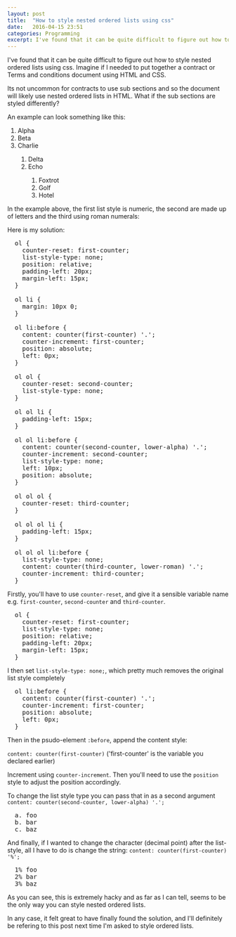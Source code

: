 ```yaml
---
layout: post
title:  "How to style nested ordered lists using css"
date:   2016-04-15 23:51
categories: Programming
excerpt: I've found that it can be quite difficult to figure out how to style nested ordered lists using css. Imagine if I needed to put together a contract or Terms and conditions document using HTML and CSS.
---
```


I've found that it can be quite difficult to figure out how to style nested ordered lists using css. Imagine if I needed to put together a contract or Terms and conditions document using HTML and CSS.

Its not uncommon for contracts to use sub sections and so the document will likely use nested ordered lists in HTML. What if the sub sections are styled differently?

An example can look something like this:

<div class='style-ol'>
  <ol>
    <li>
      Alpha
    </li>
    <li>
      Beta
    </li>
    <li>
      Charlie
    </li>
    <ol>
      <li>
        Delta
      </li>
      <li>
        Echo
      </li>
      <ol>
        <li>
          Foxtrot
        </li>
        <li>
          Golf
        </li>
        <li>
          Hotel
        </li>
      </ol>
    </ol>
  </ol>
</div>

In the example above, the first list style is numeric, the second are made up of letters and the third using roman numerals:

Here is my solution:

<pre>
  ol {
    counter-reset: first-counter;
    list-style-type: none;
    position: relative;
    padding-left: 20px;
    margin-left: 15px;
  }

  ol li {
    margin: 10px 0;
  }

  ol li:before {
    content: counter(first-counter) '.';
    counter-increment: first-counter;
    position: absolute;
    left: 0px;
  }

  ol ol {
    counter-reset: second-counter;
    list-style-type: none;
  }

  ol ol li {
    padding-left: 15px;
  }

  ol ol li:before {
    content: counter(second-counter, lower-alpha) '.';
    counter-increment: second-counter;
    list-style-type: none;
    left: 10px;
    position: absolute;
  }

  ol ol ol {
    counter-reset: third-counter;
  }

  ol ol ol li {
    padding-left: 15px;
  }

  ol ol ol li:before {
    list-style-type: none;
    content: counter(third-counter, lower-roman) '.';
    counter-increment: third-counter;
  }
</pre>

Firstly, you'll have to use `counter-reset`, and give it a sensible variable name e.g. `first-counter`, `second-counter` and `third-counter`.

<pre>
  ol {
    counter-reset: first-counter;
    list-style-type: none;
    position: relative;
    padding-left: 20px;
    margin-left: 15px;
  }
</pre>

I then set `list-style-type: none;`, which pretty much removes the original list style completely

<pre>
  ol li:before {
    content: counter(first-counter) '.';
    counter-increment: first-counter;
    position: absolute;
    left: 0px;
  }
</pre>

Then in the psudo-element `:before`, append the content style:

`content: counter(first-counter)`
('first-counter' is the variable you declared earlier)

Increment using `counter-increment`. Then you'll need to use the `position` style to adjust the position accordingly.

To change the list style type you can pass that in as a second argument
`content: counter(second-counter, lower-alpha) '.';`

<pre>
  a. foo
  b. bar
  c. baz
</pre>

And finally, if I wanted to change the character (decimal point) after the list-style, all I have to do is change the string: `content: counter(first-counter) '%';`

<pre>
  1% foo
  2% bar
  3% baz
</pre>

As you can see, this is extremely hacky and as far as I can tell, seems to be the only way you can style nested ordered lists.

In any case, it felt great to have finally found the solution, and I'll definitely be refering to this post next time I'm asked to style ordered lists.
